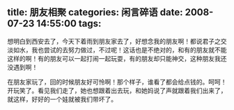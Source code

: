 title: 朋友相聚
categories: 闲言碎语
date: 2008-07-23 14:55:00
tags:
---

想明白到西安去了，今天下着雨到朋友家去了，好想念我的朋友啊！都说君子之交淡如水，我也尝试的去努力做过，不过呢！这话也是不绝对的，和有的朋友就不能这样的啊！有的朋友可以一起打闹一起玩耍，有的朋友却只能神交，这种朋友我还没遇到啊！

在朋友家玩了，回的时候朋友好可怜啊！那个样子，谁看了都会给点钱的。呵呵！开玩笑了。看见我们走了，她也想跟着出去玩，和她妈说了声就跟着我们出来了，就这样，好好的一个娃就被我们带坏了。